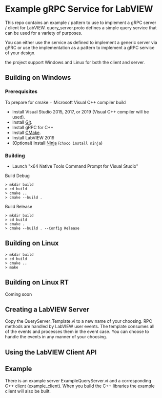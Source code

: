 # Example gRPC Service for LabVIEW

This repo contains an example / pattern to use to implement a gRPC server / client for LabVIEW.
query_server.proto defines a simple query service that can be used for a variety of purposes.  

You can either use the service as defined to implement a generic server via gPRC or use the implementation
as a pattern to implement a gRPC service of your design.

the project support Windows and Linux for both the client and server.

## Building on Windows

### Prerequisites
To prepare for cmake + Microsoft Visual C++ compiler build
- Install Visual Studio 2015, 2017, or 2019 (Visual C++ compiler will be used).
- Install [Git](https://git-scm.com/).
- Install gRPC for C++
- Install [CMake](https://cmake.org/download/).
- Install LabVIEW 2019
- (Optional) Install [Ninja](https://ninja-build.org/) (`choco install ninja`)


### Building
- Launch "x64 Native Tools Command Prompt for Visual Studio"

Build Debug
```
> mkdir build
> cd build
> cmake ..
> cmake --build .
```

Build Release
```
> mkdir build
> cd build
> cmake .
> cmake --build . --Config Release
```

## Building on Linux
```
> mkdir build
> cd build
> cmake ..
> make
```

## Building on Linux RT

Coming soon

## Creating a LabVIEW Server

Copy the QueryServer_Template.vi to a new name of your choosing.  RPC methods are handled by LabVIEW user events.
The template consumes all of the events and processes them in the event case.  You can choose to handle the events in
any manner of your choosing.

## Using the LabVIEW Client API

## Example

There is an example server ExampleQueryServer.vi and a corresponding C++ client (example_client).
When you build the C++ libraries the example client will also be built.
